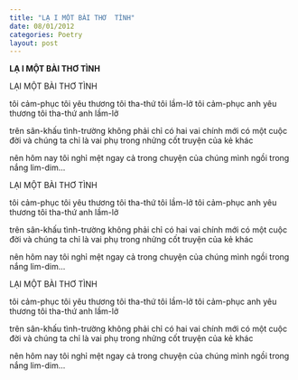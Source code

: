 ```yaml
---
title: "LẠ I MỘT BÀI THƠ  TÌNH"
date: 08/01/2012
categories: Poetry
layout: post
---
```


**LẠ I MỘT BÀI THƠ  TÌNH**

LẠI MỘT BÀI THƠ TÌNH


tôi cảm-phục tôi yêu thương
tôi tha-thứ tôi lầm-lở
tôi cảm-phục anh yêu thương
tôi tha-thứ anh lầm-lở

trên sân-khấu tình-trường
không phải chỉ có hai vai chính
                   mới có một cuộc đời
và chúng ta chỉ là vai phụ
trong nhửng cốt truyện của kẻ khác

nên hôm nay tôi nghỉ mệt
ngay cả trong chuyện của chúng mình
ngồi trong nắng
lim-dim...

LẠI MỘT BÀI THƠ TÌNH


tôi cảm-phục tôi yêu thương
tôi tha-thứ tôi lầm-lở
tôi cảm-phục anh yêu thương
tôi tha-thứ anh lầm-lở

trên sân-khấu tình-trường
không phải chỉ có hai vai chính
                   mới có một cuộc đời
và chúng ta chỉ là vai phụ
trong nhửng cốt truyện của kẻ khác

nên hôm nay tôi nghỉ mệt
ngay cả trong chuyện của chúng mình
ngồi trong nắng
lim-dim...

LẠI MỘT BÀI THƠ TÌNH


tôi cảm-phục tôi yêu thương
tôi tha-thứ tôi lầm-lở
tôi cảm-phục anh yêu thương
tôi tha-thứ anh lầm-lở

trên sân-khấu tình-trường
không phải chỉ có hai vai chính
                   mới có một cuộc đời
và chúng ta chỉ là vai phụ
trong nhửng cốt truyện của kẻ khác

nên hôm nay tôi nghỉ mệt
ngay cả trong chuyện của chúng mình
ngồi trong nắng
lim-dim...
